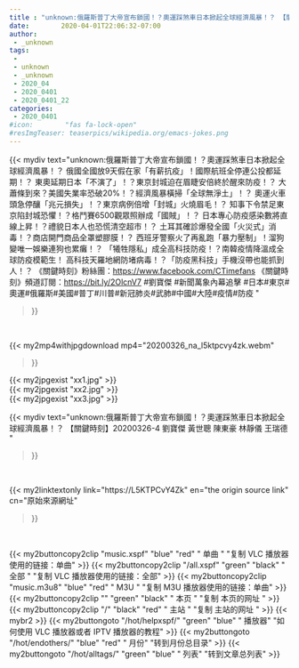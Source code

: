 ```yaml
---
title : "unknown:俄羅斯普丁大帝宣布鎖國！？奧運踩煞車日本掀起全球經濟風暴！？ 【關鍵時刻】20200326-4 劉寶傑 黃世聰 陳東豪 林靜儀 王瑞德 "
date:        2020-04-01T22:06:32-07:00
author:
 - _unknown
tags:
 - 
 - unknown
 - _unknown
 - 2020_04
 - 2020_0401
 - 2020_0401_22
categories:
 - 2020_0401
#icon:        "fas fa-lock-open"
#resImgTeaser: teaserpics/wikipedia.org/emacs-jokes.png
---
```







{{< mydiv text="unknown:俄羅斯普丁大帝宣布鎖國！？奧運踩煞車日本掀起全球經濟風暴！？ 俄國全國放9天假在家「有薪抗疫」！國際航班全停連公投都延期！？ 東奧延期日本「不演了」！？東京封城迫在眉睫安倍終於醒來防疫！？ 大蕭條到來？美國失業率恐破20%！？經濟風暴橫掃「全球無淨土」！？ 奧運火車頭急停釀「兆元損失」！？東京病例倍增「封城」火燒眉毛！？ 知事下令禁足東京陷封城恐懼！？格鬥賽6500觀眾照辦成「國賊」！？ 日本專心防疫感染數將直線上昇！？禮貌日本人也恐慌清空超市！？ 土耳其確診爆發全國「火災式」消毒！？商店開門商品全罩塑膠膜！？ 西班牙警察火了再亂跑「暴力壓制」！溜狗變唯一娛樂連狗也累癱！？ 「犧牲隱私」成全高科技防疫！？南韓疫情降溫成全球防疫模範生！ 高科技天羅地網防堵病毒！？「防疫黑科技」手機沒帶也能抓到人！？  《關鍵時刻》粉絲團：https://www.facebook.com/CTimefans 《關鍵時刻》頻道訂閱：https://bit.ly/2OlcnV7  #劉寶傑 #新聞萬象內幕追擊 #日本#東京#奧運#俄羅斯#美國#普丁#川普#新冠肺炎#武肺#中國#大陸#疫情#防疫 "
>}}
<br>


{{< my2mp4withjpgdownload mp4="20200326_na_l5ktpcvy4zk.webm"
>}}

{{< my2jpgexist "xx1.jpg" >}}<br>
{{< my2jpgexist "xx2.jpg" >}}<br>
{{< my2jpgexist "xx3.jpg" >}}<br>



{{< mydiv text="unknown:俄羅斯普丁大帝宣布鎖國！？奧運踩煞車日本掀起全球經濟風暴！？ 【關鍵時刻】20200326-4 劉寶傑 黃世聰 陳東豪 林靜儀 王瑞德 "
>}}
<br>

{{< my2linktextonly link="https://L5KTPCvY4Zk"
en="the origin source link" cn="原始來源網址"
>}}


<br>


{{< my2buttoncopy2clip "music.xspf"        "blue"   "red"    " 单曲 "  "复制 VLC 播放器使用的链接：单曲" >}} {{< my2buttoncopy2clip "/all.xspf"         "green"  "black"  " 全部 "  "复制 VLC 播放器使用的链接：全部" >}} {{< my2buttoncopy2clip "music.m3u8"        "blue"   "red"    " M3U  "    "复制 M3U 播放器使用的链接：单曲" >}} {{< my2buttoncopy2clip ""                  "green"  "black"  " 本页 "    "复制 本页的网址 " >}} {{< my2buttoncopy2clip "/"                 "black"  "red"    " 主站 "    "复制 主站的网址 " >}} {{< mybr2 >}} {{< my2buttongoto      "/hot/helpxspf/"    "green"  "blue"   " 播放器" "如何使用 VLC 播放器或者 IPTV 播放器的教程" >}} {{< my2buttongoto      "/hot/endothers/"   "blue"   "red"    " 月份"   "转到月份总目录" >}} {{< my2buttongoto      "/hot/alltags/"     "green"  "blue"   " 列表"   "转到文章总列表" >}} 
